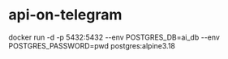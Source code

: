 # api-on-telegram

docker run -d -p 5432:5432 --env POSTGRES_DB=ai_db --env POSTGRES_PASSWORD=pwd postgres:alpine3.18
